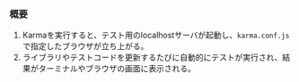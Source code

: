 ### 概要
1. Karmaを実行すると、テスト用のlocalhostサーバが起動し、`karma.conf.js`で指定したブラウザが立ち上がる。
2. ライブラリやテストコードを更新するたびに自動的にテストが実行され、結果がターミナルやブラウザの画面に表示される。
